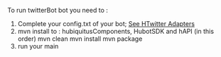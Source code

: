 

To run twitterBot bot you need to : 

1. Complete your config.txt of your bot; [See HTwitter Adapters](https://github.com/maniadel/hubiquitus4java/blob/master/doc/HubotsdkAdapters.md) 
2. mvn install to : hubiquitusComponents, HubotSDK and hAPI  (in this order)
         mvn clean 
         mvn install
         mvn package
5. run your main 


